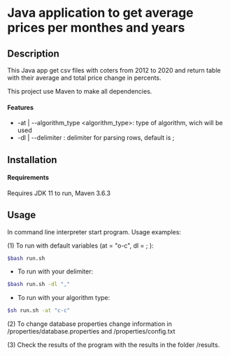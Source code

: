 # Java application to get average prices per monthes and years

## Description

This Java app get csv files with coters from 2012 to 2020 and return table with their average and total price change in percents.

This project use Maven to make all dependencies.

#### Features

- -at | --algorithm_type <algorithm_type>:    type of algorithm, wich will be used
- -dl | --delimiter <delimiter>:             delimiter for parsing rows, default is ;

## Installation
#### Requirements 

Requires JDK 11 to run, Maven 3.6.3

## Usage

In command line interpreter start program.
Usage examples:

(1) To run with default variables (at = "o-c", dl = ; ):

```sh
$bash run.sh
```  
- To run with your delimiter:
```sh
$bash run.sh -dl ","
``` 
- To run with your algorithm type:
```sh
$sh run.sh -at "c-c"
```
(2) To change database properties change information in /properties/database.properties and /properties/config.txt

(3) Check the results of the program with the results in the folder /results.
